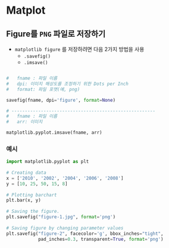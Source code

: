 # Matplot




## **Figure**를 `PNG` 파일로 저장하기


- `matplotlib figure` 를 저장하려면 다음 2가지 방법을 사용
  - `.savefig()`
  - `.imsave()`

```python

#   fname : 파일 이름
#   dpi: 이미지 해상도를 조정하기 위한 Dots per Inch
#   format: 파일 포맷(예, png)

savefig(fname, dpi='figure', format=None)

# ------------------------------------------------------
#   fname : 파일 이름
#   arr: 이미지

matplotlib.pyplot.imsave(fname, arr)

```

### 예시

```python
import matplotlib.pyplot as plt
 
# Creating data
x = ['2010', '2002', '2004', '2006', '2008']
y = [10, 25, 50, 15, 8]
 
# Plotting barchart
plt.bar(x, y)
 
# Saving the figure.
plt.savefig("figure-1.jpg", format='png')
 
# Saving figure by changing parameter values
plt.savefig("figure-2", facecolor='g', bbox_inches="tight",
            pad_inches=0.3, transparent=True, format='png')

```

